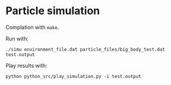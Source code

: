 # Particle simulation

Complation with `make`.

Run with:

```
./simu environment_file.dat particle_files/big_body_test.dat test.output
```

Play results with:

```
python python_src/play_simulation.py -i test.output
```
